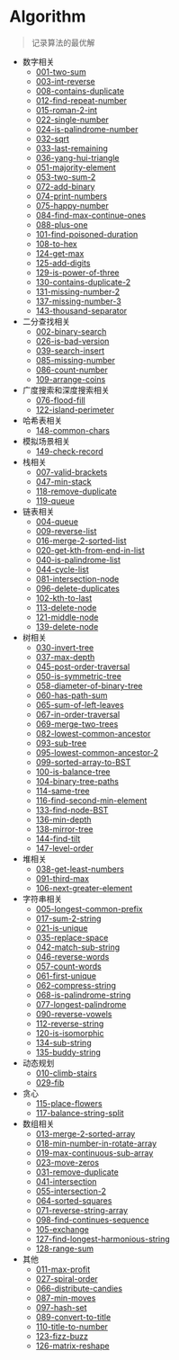 # Algorithm
> 记录算法的最优解

- 数字相关
  - [001-two-sum](1-50-easy/001-two-sum.js)
  - [003-int-reverse](1-50-easy/003-int-reverse.js)
  - [008-contains-duplicate](1-50-easy/008-contains-duplicate.js)
  - [012-find-repeat-number](1-50-easy/012-find-repeat-number.js)
  - [015-roman-2-int](1-50-easy/015-roman-2-int.js)
  - [022-single-number](1-50-easy/022-single-number.js)
  - [024-is-palindrome-number](1-50-easy/024-is-palindrome-number.js)
  - [032-sqrt](1-50-easy/032-sqrt.js)
  - [033-last-remaining](1-50-easy/033-last-remaining.js)
  - [036-yang-hui-triangle](1-50-easy/036-yang-hui-triangle.js)
  - [051-majority-element](51-100-easy/051-majority-element.js)
  - [053-two-sum-2](51-100-easy/053-two-sum-2.js)
  - [072-add-binary](51-100-easy/072-add-binary.js)
  - [074-print-numbers](51-100-easy/074-print-numbers.js)
  - [075-happy-number](51-100-easy/075-happy-number.js)
  - [084-find-max-continue-ones](51-100-easy/084-find-max-continue-ones.js)
  - [088-plus-one](51-100-easy/088-plus-one.js)
  - [101-find-poisoned-duration](101-150-easy/101-find-poisoned-duration.js)
  - [108-to-hex](101-150-easy/108-to-hex.js)
  - [124-get-max](101-150-easy/124-get-max.js)
  - [125-add-digits](101-150-easy/125-add-digits.js)
  - [129-is-power-of-three](101-150-easy/129-is-power-of-three.js)
  - [130-contains-duplicate-2](101-150-easy/130-contains-duplicate-2.js)
  - [131-missing-number-2](101-150-easy/131-missing-number-2.js)
  - [137-missing-number-3](101-150-easy/137-missing-number-3.js)
  - [143-thousand-separator](101-150-easy/143-thousand-separator.js)
- 二分查找相关
  - [002-binary-search](1-50-easy/002-binary-search.js)
  - [026-is-bad-version](1-50-easy/026-is-bad-version.js)
  - [039-search-insert](1-50-easy/039-search-insert.js)
  - [085-missing-number](51-100-easy/085-missing-number.js)
  - [086-count-number](51-100-easy/086-count-number.js)
  - [109-arrange-coins](101-150-easy/109-arrange-coins.js)
- 广度搜索和深度搜索相关
  - [076-flood-fill](51-100-easy/076-flood-fill.js)
  - [122-island-perimeter](101-150-easy/122-island-perimeter.js)
- 哈希表相关
  - [148-common-chars](101-150-easy/148-common-chars.js)
- 模拟场景相关
  - [149-check-record](101-150-easy/149-check-record.js)
- 栈相关
  - [007-valid-brackets](1-50-easy/007-valid-brackets.js)
  - [047-min-stack](1-50-easy/047-min-stack.js)
  - [118-remove-duplicate](101-150-easy/118-remove-duplicate.js)
  - [119-queue](101-150-easy/119-queue.js)
- 链表相关
  - [004-queue](1-50-easy/004-queue.js)
  - [009-reverse-list](1-50-easy/009-reverse-list.js)
  - [016-merge-2-sorted-list](1-50-easy/016-merge-2-sorted-list.js)
  - [020-get-kth-from-end-in-list](1-50-easy/020-get-kth-from-end-in-list.js)
  - [040-is-palindrome-list](1-50-easy/040-is-palindrome-list.js)
  - [044-cycle-list](1-50-easy/044-cycle-list.js)
  - [081-intersection-node](51-100-easy/081-intersection-node.js)
  - [096-delete-duplicates](51-100-easy/096-delete-duplicates.js)
  - [102-kth-to-last](101-150-easy/102-kth-to-last.js)
  - [113-delete-node](101-150-easy/113-delete-node.js)
  - [121-middle-node](101-150-easy/121-middle-node.js)
  - [139-delete-node](101-150-easy/139-delete-node.js)
- 树相关
  - [030-invert-tree](1-50-easy/030-invert-tree.js)
  - [037-max-depth](1-50-easy/037-max-depth.js)
  - [045-post-order-traversal](1-50-easy/045-post-order-traversal.js)
  - [050-is-symmetric-tree](1-50-easy/050-is-symmetric-tree.js)
  - [058-diameter-of-binary-tree](51-100-easy/058-diameter-of-binary-tree.js)
  - [060-has-path-sum](51-100-easy/060-has-path-sum.js)
  - [065-sum-of-left-leaves](51-100-easy/065-sum-of-left-leaves.js)
  - [067-in-order-traversal](51-100-easy/067-in-order-traversal.js)
  - [069-merge-two-trees](51-100-easy/069-merge-two-trees.js)
  - [082-lowest-common-ancestor](51-100-easy/082-lowest-common-ancestor.js)
  - [093-sub-tree](51-100-easy/093-sub-tree.js)
  - [095-lowest-common-ancestor-2](51-100-easy/095-lowest-common-ancestor-2.js)
  - [099-sorted-array-to-BST](51-100-easy/099-sorted-array-to-BST.js)
  - [100-is-balance-tree](51-100-easy/100-is-balance-tree.js)
  - [104-binary-tree-paths](101-150-easy/104-binary-tree-paths.js)
  - [114-same-tree](101-150-easy/114-same-tree.js)
  - [116-find-second-min-element](101-150-easy/116-find-second-min-element.js)
  - [133-find-node-BST](101-150-easy/133-find-node-in-BST.js)
  - [136-min-depth](101-150-easy/136-min-depth.js)
  - [138-mirror-tree](101-150-easy/138-mirror-tree.js)
  - [144-find-tilt](101-150-easy/144-find-tilt.js)
  - [147-level-order](101-150-easy/147-level-order.js)
- 堆相关
  - [038-get-least-numbers](1-50-easy/038-get-least-numbers.js)
  - [091-third-max](51-100-easy/091-third-max.js)
  - [106-next-greater-element](101-150-easy/106-next-greater-element.js)
- 字符串相关
  - [005-longest-common-prefix](1-50-easy/005-longest-common-prefix.js)
  - [017-sum-2-string](1-50-easy/017-sum-2-string.js)
  - [021-is-unique](1-50-easy/021-is-unique.js)
  - [035-replace-space](1-50-easy/035-replace-space.js)
  - [042-match-sub-string](1-50-easy/042-match-sub-string.js)
  - [046-reverse-words](1-50-easy/046-reverse-words.js)
  - [057-count-words](51-100-easy/057-count-words.js)
  - [061-first-unique](51-100-easy/061-first-unique.js)
  - [062-compress-string](51-100-easy/062-compress-string.js)
  - [068-is-palindrome-string](51-100-easy/068-is-palindrome-string.js)
  - [077-longest-palindrome](51-100-easy/077-longest-palindrome.js)
  - [090-reverse-vowels](51-100-easy/090-reverse-vowels.js)
  - [112-reverse-string](101-150-easy/112-reverse-string.js)
  - [120-is-isomorphic](101-150-easy/120-is-isomorphic.js)
  - [134-sub-string](101-150-easy/134-sub-string.js)
  - [135-buddy-string](101-150-easy/135-buddy-string.js)
- 动态规划
  - [010-climb-stairs](1-50-easy/010-climb-stairs.js)
  - [029-fib](1-50-easy/029-fib.js)
- 贪心
  - [115-place-flowers](101-150-easy/115-place-flowers.js)
  - [117-balance-string-split](101-150-easy/117-balance-string-split.js)
- 数组相关
  - [013-merge-2-sorted-array](1-50-easy/013-merge-2-sorted-array.js)
  - [018-min-number-in-rotate-array](1-50-easy/018-min-number-in-rotate-array.js)
  - [019-max-continuous-sub-array](1-50-easy/019-max-continuous-sub-array.js)
  - [023-move-zeros](1-50-easy/023-move-zeros.js)
  - [031-remove-duplicate](1-50-easy/031-remove-duplicate.js)
  - [041-intersection](1-50-easy/041-intersection.js)
  - [055-intersection-2](51-100-easy/055-intersection-2.js)
  - [064-sorted-squares](51-100-easy/064-sorted-squares.js)
  - [071-reverse-string-array](51-100-easy/071-reverse-string-array.js)
  - [098-find-continues-sequence](51-100-easy/098-find-continues-sequence.js)
  - [105-exchange](101-150-easy/105-exchange.js)
  - [127-find-longest-harmonious-string](101-150-easy/127-find-longest-harmonious-string.js)
  - [128-range-sum](101-150-easy/128-range-sum.js)
- 其他
  - [011-max-profit](1-50-easy/011-max-profit.js)
  - [027-spiral-order](1-50-easy/027-spiral-order.js)
  - [066-distribute-candies](51-100-easy/066-distribute-candies.js)
  - [087-min-moves](51-100-easy/087-min-moves.js)
  - [097-hash-set](51-100-easy/097-hash-set.js)
  - [089-convert-to-title](51-100-easy/089-convert-to-title.js)
  - [110-title-to-number](101-150-easy/110-title-to-number.js)
  - [123-fizz-buzz](101-150-easy/123-fizz-buzz.js)
  - [126-matrix-reshape](101-150-easy/126-matrix-reshape.js)
